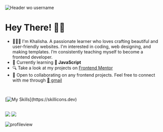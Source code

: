 ![Header wo username](https://github.com/stkhalisha/stkhalisha/assets/60285814/79f2846a-cb57-49ef-9b25-46c6dd82908d)

<h1> Hey There! 👋🏼</h1>

- 👩🏽‍💻 I'm Khalisha. A passionate learner who loves crafting beautiful and user-friendly websites. I'm interested in coding, web designing, and making templates. I’m consistently teaching myself to become a frontend developer.
- 🌱 Currently learning **📌 JavaScript**
- 🔍 Take a look at my projects on <a href="https://www.frontendmentor.io/profile/stkhalisha" target="_blank" rel="noreferrer">Frontend Mentor</a>
- 🤝 Open to collaborating on any frontend projects. Feel free to connect with me through <a href="mailto:khalisha.code@gmail.com" target="_blank" rel="noreferrer">💌 gmail</a> 

<br>

[![My Skills](https://skillicons.dev/icons?i=js,html,css,tailwind,sass,bootstrap,figma,vscode,git,github,notion,)](https://skillicons.dev)

<br>

<div align="left">
  <img src="https://github-readme-stats.vercel.app/api?username=stkhalisha&show_icons=true&theme=calm" />
  <img src="https://github-readme-stats.vercel.app/api/top-langs/?username=stkhalisha&layout=compact&theme=calm&hide_border=true" />
</div>

<p align="left"><img src="https://komarev.com/ghpvc/?username=stkhalisha&color=E4C59E&style=flat" alt="profileview"/></p>
